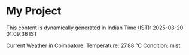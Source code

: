 # My Project

This content is dynamically generated in Indian Time (IST): 2025-03-20 01:09:36 IST


Current Weather in Coimbatore:
Temperature: 27.88 °C
Condition: mist
